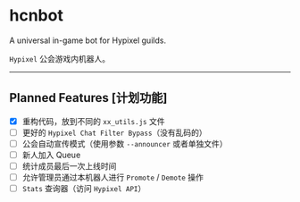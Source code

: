 # hcnbot
A universal in-game bot for Hypixel guilds.

`Hypixel` 公会游戏内机器人。

---

## Planned Features [计划功能]
- [x] 重构代码，放到不同的 `xx_utils.js` 文件
- [ ] 更好的 `Hypixel Chat Filter Bypass`（没有乱码的）
- [ ] 公会自动宣传模式（使用参数 `--announcer` 或者单独文件）
- [ ] 新人加入 Queue
- [ ] 统计成员最后一次上线时间
- [ ] 允许管理员通过本机器人进行 `Promote` / `Demote` 操作
- [ ] `Stats` 查询器（访问 `Hypixel API`）
